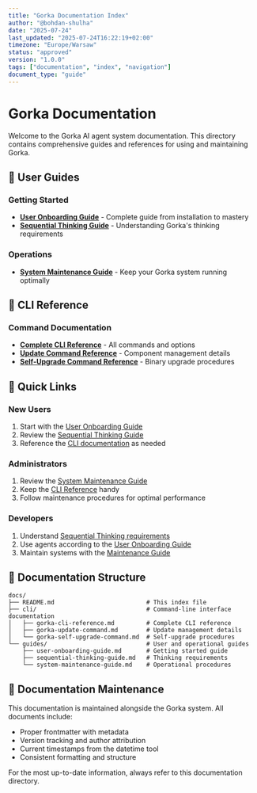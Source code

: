```yaml
---
title: "Gorka Documentation Index"
author: "@bohdan-shulha"
date: "2025-07-24"
last_updated: "2025-07-24T16:22:19+02:00"
timezone: "Europe/Warsaw"
status: "approved"
version: "1.0.0"
tags: ["documentation", "index", "navigation"]
document_type: "guide"
---
```


# Gorka Documentation

Welcome to the Gorka AI agent system documentation. This directory contains comprehensive guides and references for using and maintaining Gorka.

## 📖 User Guides

### Getting Started
- **[User Onboarding Guide](guides/user-onboarding-guide.md)** - Complete guide from installation to mastery
- **[Sequential Thinking Guide](guides/sequential-thinking-guide.md)** - Understanding Gorka's thinking requirements

### Operations
- **[System Maintenance Guide](guides/system-maintenance-guide.md)** - Keep your Gorka system running optimally

## 🔧 CLI Reference

### Command Documentation
- **[Complete CLI Reference](cli/gorka-cli-reference.md)** - All commands and options
- **[Update Command Reference](cli/gorka-update-command.md)** - Component management details
- **[Self-Upgrade Command Reference](cli/gorka-self-upgrade-command.md)** - Binary upgrade procedures

## 🚀 Quick Links

### New Users
1. Start with the [User Onboarding Guide](guides/user-onboarding-guide.md)
2. Review the [Sequential Thinking Guide](guides/sequential-thinking-guide.md)
3. Reference the [CLI documentation](cli/gorka-cli-reference.md) as needed

### Administrators
1. Review the [System Maintenance Guide](guides/system-maintenance-guide.md)
2. Keep the [CLI Reference](cli/gorka-cli-reference.md) handy
3. Follow maintenance procedures for optimal performance

### Developers
1. Understand [Sequential Thinking requirements](guides/sequential-thinking-guide.md)
2. Use agents according to the [User Onboarding Guide](guides/user-onboarding-guide.md)
3. Maintain systems with the [Maintenance Guide](guides/system-maintenance-guide.md)

## 📂 Documentation Structure

```
docs/
├── README.md                          # This index file
├── cli/                               # Command-line interface documentation
│   ├── gorka-cli-reference.md         # Complete CLI reference
│   ├── gorka-update-command.md        # Update management details
│   └── gorka-self-upgrade-command.md  # Self-upgrade procedures
└── guides/                            # User and operational guides
    ├── user-onboarding-guide.md       # Getting started guide
    ├── sequential-thinking-guide.md   # Thinking requirements
    └── system-maintenance-guide.md    # Operational procedures
```

## 🔄 Documentation Maintenance

This documentation is maintained alongside the Gorka system. All documents include:
- Proper frontmatter with metadata
- Version tracking and author attribution
- Current timestamps from the datetime tool
- Consistent formatting and structure

For the most up-to-date information, always refer to this documentation directory.
